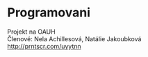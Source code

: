 # Programovani
 Projekt na OAUH <br>
Členové: Nela Achillesová, Natálie Jakoubková <br>
http://prntscr.com/uyytnn
